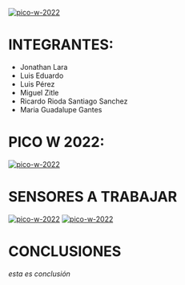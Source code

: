 <a href="https://ibb.co/wpFDkqd"><img src="https://github.com/JesusEstrad4/Sensores_Pico_W/blob/main/Imagenes_presentacion/logo.jpg?raw=true" alt="pico-w-2022" border="0"></a>

# INTEGRANTES:
- Jonathan Lara
- Luis Eduardo
- Luis Pérez
- Miguel Zitle
- Ricardo Rioda Santiago Sanchez
- Maria Guadalupe Gantes
# PICO W 2022:
<a href="https://ibb.co/wpFDkqd"><img src="https://i.ibb.co/6D76MSy/pico-w-2022.jpg" alt="pico-w-2022" border="0"></a>
# SENSORES A TRABAJAR 
<a href="https://ibb.co/wpFDkqd"><img src="https://github.com/tectijuana/sensores/raw/master/imagenes/4.jpg" alt="pico-w-2022" border="0"></a>
<a href="https://ibb.co/wpFDkqd"><img src="https://github.com/tectijuana/sensores/raw/master/imagenes/2.jpg" alt="pico-w-2022" border="0"></a>

# CONCLUSIONES
_esta es conclusión_
